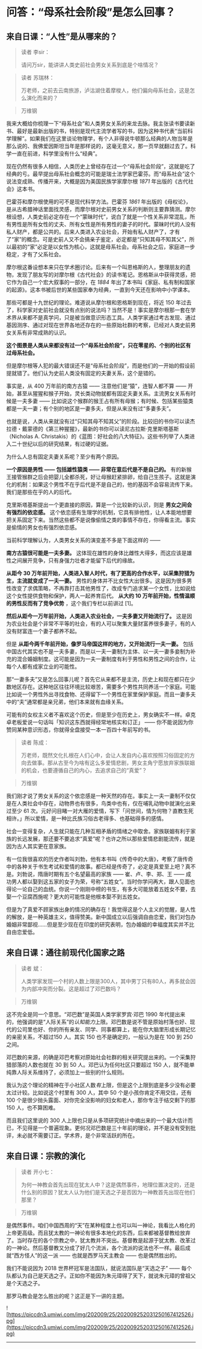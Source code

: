 # 问答：“母系社会阶段”是怎么回事？

## 来自日课：“人性”是从哪来的？

> 读者 李sir：
> 
> 请问万sir，能讲讲人类史前社会男女关系到底是个啥情况？

> 读者 苏瑞林：
> 
> 万老师，之前去云南旅游，泸沽湖住着摩梭人，他们偏向母系社会，这是怎么演化而来的？

> 万维钢

我来大概给你梳理一下“母系社会”和人类男女关系的来龙去脉。我主张读书要读新书、最好是最新出版的书，特别是现代主流学者写的书，因为这种书代表“当前科学理解”。如果我们在这里谈论物理学，有个人非得说牛顿那么经典的人物当年是那么说的、我佛爱因斯坦当年是那样说的，这毫无意义，那一页早就翻过去了。科学一直在前进，科学里没有什么“经典”。

现在仍然有很多人相信，人类历史上曾经存在过一个“母系社会阶段”，这就是吃了经典的亏。最早提出母系社会概念的可能是瑞士法学家巴霍芬。而“母系社会”这个说法变成熟、传播开来，大概是因为美国民族学家摩尔根 *1871* 年出版的《古代社会》这本书。

巴霍芬和摩尔根使用的可不是现代科学方法。巴霍芬 *1861* 年出版的《母权论》，是从古希腊神话里面找灵感，而摩尔根对史前男女关系的判断则主要靠猜测。摩尔根设想，人类史前必定存在一个“蒙昧时代”，说白了就是一个性关系非常混乱，所有男性是所有女性的丈夫、所有女性是所有男性的妻子的时代。蒙昧时代的人没有私人财产，都是公共的。后来人类进入农业社会，开始有私人财产了，才有了“家”的概念。可是史前人又不会搞亲子鉴定，必定都是“只知其母不知其父”，所以最初的“家”必定是以女性为核心，这就是母系社会。母系社会之后，家庭进一步稳定，才有了父系社会。

摩尔根这番设想本来只在学术圈讨论。后来有一个叫恩格斯的人，整理朋友的遗物，发现了朋友写的对摩尔根《古代社会》的读书笔记。恩格斯从中获得灵感，把它作为自己一个宏大叙事的一部分，在 *1884* 年出了本书叫《家庭、私有制和国家的起源》。这本书被后世的某些国家奉为经典，一直到今天还在影响中小学课本。

那些可都是十九世纪的理论。难道说从摩尔根和恩格斯到现在，将近 150 年过去了，科学家对史前社会就没有点别的说法吗？当然不是！事实是摩尔根那一套在学术界从来都不是真学问，只是被当做意识形态工具。人类学家通过考古发现、通过基因测序、通过对现在世界各地还存在的一些原始社群的考察，已经对人类史前男女关系有非常成熟的认识。

 **这个图景是人类从来都没有过一个“母系社会阶段”，只在零星的、个别的社区有过母系社会。**

但是摩尔根等人犯的最大错误还不是“母系社会阶段”，而是他们的一开始的假设前提就错了。他们认为史前人类没有固定的夫妻关系，这个是错的。

事实是，从 400 万年前的南方古猿 —— 注意他们是“猿”，连智人都不算 —— 开始，甚至从猩猩和猴子开始，灵长类动物就都有固定夫妻关系。主流男女关系有时候是一夫多妻 —— 比如说这个猴群的猴王占有所有母猴；有时候、包括某些猿类都是一夫一妻；有个别的地区是一妻多夫，但是从来没有过“多妻多夫”。

也就是说，人类从来就没有过“只知其母不知其父”的阶段。比较旧的书你可以读杰拉德・戴蒙德的《第三种猩猩》，最新的书你可以读尼古拉斯·克里斯塔基斯（Nicholas A. Christakis）的《蓝图：好社会的八大特征》。这些书列举了人类进入二十世纪以后的研究结果，有过硬的证据。

为什么人总有固定夫妻关系呢？至少有两个原因。

 **一个原因是男性 —— 包括雄性猿类 —— 非常在意后代是不是自己的。** 有的新猴王接管猴群之后会把婴儿全都杀死，好让母猴赶紧排卵，给自己生孩子。这就是演化的机制：如果这个男性不在乎后代是不是自己的，他的基因不会容易流传下来。我们是那些在乎的人的后代。

克里斯塔基斯提出一个更直接的原因，算是一个比较新的认识，则是 **男女之间会有强烈的依恋感。** 这个依恋感有生理学的机制，它具有排他性，让人本能地想要把关系固定下来。当然这些都不是说像偷情之类的事情不存在，你得看主流。事实是偷情的男女也有强烈依恋感。

当前科学理解认为，人类男女关系的演变差不多是下面这样的 ——

 **南方古猿很可能是一夫多妻。** 这体现在雄性的身体比雌性大得多，而这应该是雄性之间展开竞争，只有身强力壮者才能留下后代的缘故。

 **从距今 30 万年前开始，人类进入智人时代，有了更高的合作水平，以采集狩猎为生，主流就变成了一夫一妻。** 男性的身体并不比女性大出很多。这是因为很多男性改变了求偶策略，不再靠打击其他男性了，改成专门追求某一个女性，比如说给这个女性提供食物和保护，两人一起养育后代。 **从大约 10 万年前开始，性情温顺的男性反而有了竞争优势** ，这个我们专栏以前讲过 [1]。

 **然后从距今一万年前开始，人类进入农业社会，一夫多妻又开始流行了。** 这是因为农业社会是个非常不平等的社会，有的人可以聚集大量财富养很多妻子，有的人没有财富连一个妻子都养不起。

但是 **从距今两千年前开始，像罗马帝国这样的地方，又开始流行一夫一妻。** 包括中国古代其实也不是一夫多妻，而是以一夫一妻制为主体、以一夫一妻多妾制为补充的混合婚姻制度。这可能是因为一夫一妻制度有利于男性和男性之间的合作，让每个人都有成家立业的可能性。

那“一妻多夫”又是怎么回事儿呢？首先它从来都不是主流，历史上和现在都只在少数地区存在。这种地区往往环境比较艰苦，需要多个男性共同养活一个家庭。可能比如说一个男性外出寻找食物、还得留下一个男性在家里保护家庭。而且一妻多夫中的“夫”通常都是亲兄弟，他们本来就有血缘关系。

可能有的女权主义者不喜欢这个历史，但是至少在历史上，男女确实不一样。卓克卓老板爱说一句话叫「知识这东西就得经常地核实和订正」 —— 你不能说因为你赞同某种意识形态，你就得全盘接受一本一百四十年前写的书。

> 读者 陈成：
> 
> 万老师，既然文化扎根在人们心中，会让人发自内心喜欢按照习俗固定的方向去做事。那从古至今为啥有这么多爱情悲剧，男女主角宁愿放弃家族联姻的机会，也要遵循自己的内心，去追求自己的“真爱”？

> 万维钢

我们刚才说了男女关系的这个依恋感是一种天然的存在。事实上一夫一妻制不仅仅是在人类社会中存在，动物界也有很多，鸟类中也有，仅在哺乳动物中就演化出来过至少 61 次。元好问目睹一对大雁的爱情，写下「问世间，情为何物？直教生死相许。」所以爱情，是一种比氏族习俗古老得多、也基础得多的感情。

社会一变得复杂，人生就只能在几种互相矛盾的情绪之中取舍。家族联姻有利于家族的长远发展，那还要不要追求“真爱”呢？也许之所以那些爱情悲剧能流传，就是因为古人其实更在意家族。

有一位我很喜欢的历史作者叫刘勃，他有本书叫《传奇中的大唐》，考察了唐传奇中的各种关于书生考试和爱情的故事。都已经是传奇了，必定是真爱至上吧？真不是。刘勃说，隋唐时期有五个名望最高的家族 —— 崔、卢、李、郑、王 —— 成功男人都以娶到这五家的女子为荣，号称“五姓女”。当时你学问再大，跟人见面也得论一论自己的血统。你说一个刚刚中榜的书生，有多大可能放着五姓女不要，去娶一个豆腐西施呢？更大的可能性是他根本娶不到五姓女。

但是为了真爱不顾家族出身的情况的确存在！我觉得这是个人主义的觉醒，是人性的解放，是一种英雄主义，值得赞美。新中国成立以后强调自由恋爱，我们对包办婚姻非常鄙视……但是至少现在在印度的研究表明，包办婚姻的幸福度其实并不比自由恋爱低。

## 来自日课：通往前现代化国家之路

> 读者 斌：
> 
> 人类学家发现一个村的人数上限是300人，其中男丁只有80人，再多就会因为内部冲突而分裂。这是超过了邓巴数吗？

> 万维钢

这不完全是同一个意思。“邓巴数”是英国人类学家罗宾·邓巴 1990 年代提出来的，他强调的是“人际关系”的*认知能力*上限。邓巴数是说不管是原始村落也好、现代的公司里也好、你的所有亲友、同学、同事都算上，能在你大脑里形成长期记忆的亲密关系，不超过150 人。其实 150 也不是确定的，一般认为是在 100 到 250 之间。

邓巴数的来源，的确是邓巴考察对原始社会社群的相关研究提出来的。一个采集狩猎部落的人数也就在 30 到 50 人。邓巴认为任何社区只要超过 150 人，就不能单纯靠人际关系维持了，必须加上一些别的什么规则。

我认为这个理论的精神在于小社区人数*有*上限，但是这个上限到底是多少没有必要太过计较。比如说这个村里有 300 人，其中 50 个是小孩你肯定不用交往，还有 100 个是很少抛头露面、对你完全没影响的妇女和老人，那你专注于结交剩下的那 150 人，也不算困难。

而且我们这里说的 300 人上限也只是从多项研究统计中摘出来的一个最大估计而已，不见得是一个普遍现象。更何况邓巴数是三十年前的理论，并不是没有受到批评，未必就不需要订正。学术界，是个非常活跃的所在。

## 来自日课：宗教的演化

> 读者 开小七：
> 
> 为何一神教会首先出现在犹太人中？这是偶然事件，地理位置决定的，还是什么别的原因？犹太人认为他们是天选之子是否因为一神教首先出现在他们那里？

> 万维钢

是偶然事件。咱们中国西周的“天”在某种程度上也可以叫一神论，我看比人格化的上帝更高级。而且犹太教的一神论有很多本地化的东西，后来都被基督教给放弃了。当时存在的各个宗教之中，犹太教并不突出。基督教是起源于犹太教、改革过的一神论。然后基督教又分成了好几个流派，各个流派的说法也不一样。最后成就“西方怪人”的这一派 —— 也就是西罗马天主教会 —— 也是偶然胜出的。

我们不能说因为 2018 世界杯冠军是法国队，就说法国队是“天选之子” —— 每个队都认为自己是天选之子。正如你不能因为朱元璋得了天下，就说朱元璋的曾祖父是个天选之子。

那罗马教会是怎么胜出的呢？这正是下一讲的主题。

![https://piccdn3.umiwi.com/img/202009/25/202009252031250167412526.jpg](https://piccdn3.umiwi.com/img/202009/25/202009252031250167412526.jpg)

---
